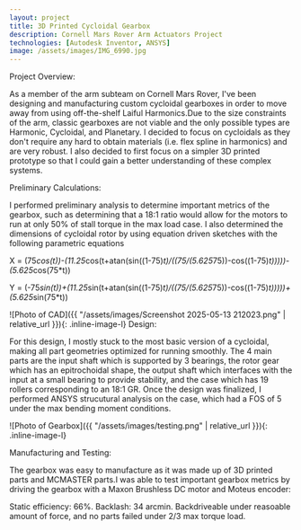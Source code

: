 ```yaml
---
layout: project
title: 3D Printed Cycloidal Gearbox
description: Cornell Mars Rover Arm Actuators Project
technologies: [Autodesk Inventor, ANSYS]
image: /assets/images/IMG_6990.jpg
---
```


Project Overview: 

As a member of the arm subteam on Cornell Mars Rover, I've been designing and manufacturing custom cycloidal gearboxes in order to move away from using off-the-shelf Laiful Harmonics.Due to the size constraints of the arm, classic gearboxes are not viable and the only possible types are Harmonic, Cycloidal, and Planetary. I decided to focus on cycloidals as they don't require any hard to obtain materials (i.e. flex spline in harmonics) and are very robust. I also decided to first focus on a simpler 3D printed prototype so that I could gain a better understanding of these complex systems. 

Preliminary Calculations:

I performed preliminary analysis to determine important metrics of the gearbox, such as determining that a 18:1 ratio would allow for the motors to run at only 50% of stall torque in the max load case. I also determined the dimensions of cycloidal rotor by using equation driven sketches with the following parametric equations

X = (75*cos(t))-(11.25*cos(t+atan(sin((1-75)*t)/((75/(5.625*75))-cos((1-75)*t)))))-(5.625*cos(75*t))

Y = (-75*sin(t))+(11.25*sin(t+atan(sin((1-75)*t)/((75/(5.625*75))-cos((1-75)*t)))))+(5.625*sin(75*t))

![Photo of CAD]({{ "/assets/images/Screenshot 2025-05-13 212023.png" | relative_url }}){: .inline-image-l}
Design:

For this design, I mostly stuck to the most basic version of a cycloidal, making all part
geometries optimized for running smoothly. The 4 main parts are the input shaft which is
supported by 3 bearings, the rotor gear which has an epitrochoidal shape, the output shaft which
interfaces with the input at a small bearing to provide stability, and the case which has 19 rollers
corresponding to an 18:1 GR. Once the design was finalized, I performed ANSYS strucutural analysis on the case, which had a FOS of 5 under the max bending moment conditions.


![Photo of Gearbox]({{ "/assets/images/testing.png" | relative_url }}){: .inline-image-l}

Manufacturing and Testing:


The gearbox was easy to manufacture as it was made up of 3D printed parts and MCMASTER parts.I was able to test important gearbox metrics by driving the gearbox with a Maxon Brushless DC motor and Moteus encoder:

Static efficiency: 66%. 
Backlash: 34 arcmin. 
Backdriveable under reasoable amount of force, and no parts failed under 2/3 max torque load.









